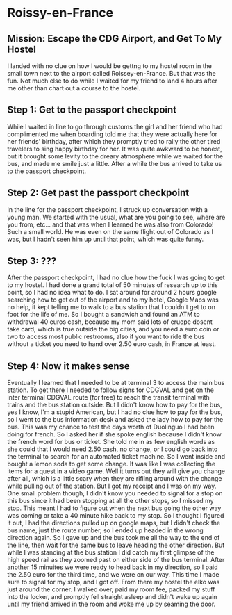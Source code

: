 # Roissy-en-France

## Mission: Escape the CDG Airport, and Get To My Hostel
I landed with no clue on how I would be gettng to my hostel room in the small town next to the airport called Roissey-en-France. But that was the fun. Not much else to do while I waited for my friend to land 4 hours after me other than chart out a course to the hostel.

## Step 1: Get to the passport checkpoint
While I waited in line to go through customs the girl and her friend who had complimented me when boarding told me that they were actually here for her friends' birthday, after which they promptly tried to rally the other tired travelers to sing happy birthday for her. It was quite awkward to be honest, but it brought some levity to the dreary atmosphere while we waited for the bus, and made me smile just a little. After a while the bus arrived to take us to the passport checkpoint.
## Step 2: Get past the passport checkpoint
In the line for the passport checkpoint, I struck up conversation with a young man. We started with the usual, what are you going to see, where are you from, etc... and that was when I learned he was also from Colorado! Such a small world. He was even on the same flight out of Colorado as I was, but I hadn't seen him up until that point, which was quite funny.
## Step 3: ???
After the passport checkpoint, I had no clue how the fuck I was going to get to my hostel. I had done a grand total of 50 minutes of research up to this point, so I had no idea what to do. I sat around for around 2 hours google searching how to get out of the airport and to my hotel, Google Maps was no help, it kept telling me to walk to a bus station that I couldn't get to on foot for the life of me. So I bought a sandwich and found an ATM to withdrawal 40 euros cash, because my mom said lots of eruope dosent take card, which is true outside the big cities, and you need a euro coin or two to access most public restrooms, also if you want to ride the bus without a ticket you need to hand over 2.50 euro cash, in France at least.
## Step 4: Now it makes sense
Eventually I learned that I needed to be at terminal 3 to access the main bus station. To get there I needed to follow signs for CDGVAL and get on the inter terminal CDGVAL route (for free) to reach the transit terminal with trains and the bus station outside. But I didn't know how to pay for the bus, yes I know, I'm a stupid American, but I had no clue how to pay for the bus, so I went to the bus information desk and asked the lady how to pay for the bus. This was my chance to test the days worth of Duolinguo I had been doing for french. So I asked her if she spoke english because I didn't know the french word for bus or ticket. She told me in as few english words as she could that I would need 2.50 cash, no change, or I could go back into the terminal to search for an automated ticket machine. So I went inside and bought a lemon soda to get some change. It was like I was collecting the items for a quest in a video game. Well it turns out they will give you change after all, which is a little scary when they are rifling around with the change while pulling out of the station. But I got my receipt and I was on my way. One small problem though, I didn't know you needed to signal for a stop on this bus since it had been stopping at all the other stops, so I missed my stop. This meant I had to figure out when the next bus going the other way was coming or take a 40 minute hike back to my stop. So I thought I figured it out, I had the directions pulled up on google maps, but I didn't check the bus name, just the route number, so I ended up headed in the wrong direction again. So I gave up and the bus took me all the way to the end of the line, then wait for the same bus to leave heading the other direction. But while I was standing at the bus station I did catch my first glimpse of the high speed rail as they zoomed past on either side of the bus terminal. After another 15 minuites we were ready to head back in my direction, so I paid the 2.50 euro for the third time, and we were on our way. This time I made sure to signal for my stop, and I got off. From there my hostel the elko was just around the corner. I walked over, paid my room fee, packed my stuff into the locker, and promptly fell straight asleep and didn't wake up again until my friend arrived in the room and woke me up by seaming the door.